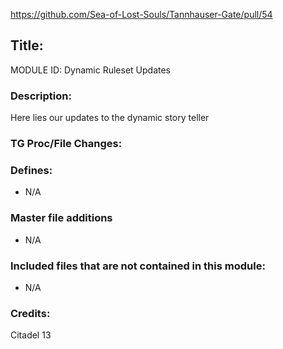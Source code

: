 https://github.com/Sea-of-Lost-Souls/Tannhauser-Gate/pull/54 <!--PR Number-->

## Title: <!--Title of your addition-->

MODULE ID: Dynamic Ruleset Updates

### Description:

Here lies our updates to the dynamic story teller


<!-- Here, try to describe what your PR does, what features it provides and any other directly useful information -->

### TG Proc/File Changes: 
<!-- If you had to edit, or append to any core procs in the process of making this PR, list them here. APPEND: Also, please include any files that you've changed. .DM files that is. -->

### Defines:

- N/A
<!-- If you needed to add any defines, mention the files you added those defines in -->

### Master file additions

- N/A
<!-- Any master file changes you've made to existing master files or if you've added a new master file. Please mark either as #NEW or #CHANGE -->

### Included files that are not contained in this module:

- N/A
<!-- Likewise, be it a non-modular file or a modular one that's not contained within the folder belonging to this specific module, it should be mentioned here -->

### Credits:

Citadel 13
<!-- Here go the credits to you, dear coder, and in case of collaborative work or ports, credits to the original source of the code -->
